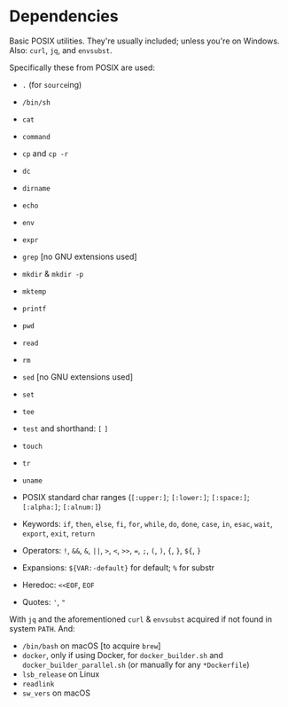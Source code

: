 Dependencies
============

Basic POSIX utilities. They're usually included; unless you're on Windows. Also: `curl`, `jq`, and `envsubst`.

Specifically these from POSIX are used:

  - `.` (for `source`ing)
  - `/bin/sh`
  - `cat`
  - `command`
  - `cp` and `cp -r`
  - `dc`
  - `dirname`
  - `echo`
  - `env`
  - `expr`
  - `grep` [no GNU extensions used]
  - `mkdir` & `mkdir -p`
  - `mktemp`
  - `printf`
  - `pwd`
  - `read`
  - `rm`
  - `sed` [no GNU extensions used]
  - `set`
  - `tee`
  - `test` and shorthand: `[` `]`
  - `touch`
  - `tr`
  - `uname`

  - POSIX standard char ranges (`[:upper:]`; `[:lower:]`; `[:space:]`; `[:alpha:]`; `[:alnum:]`)
  - Keywords: `if`, `then`, `else`, `fi`, `for`, `while`, `do`, `done`, `case`, `in`, `esac`, `wait`, `export`, `exit`, `return`
  - Operators: `!`, `&&`, `&`, `||`, `>`, `<`, `>>`, `=`, `;`, `(`, `)`, `{`, `}`, `${`, `}`
  - Expansions: `${VAR:-default}` for default; `%` for substr
  - Heredoc: `<<EOF`, `EOF`
  - Quotes: `'`, `"`

With `jq` and the aforementioned `curl` & `envsubst` acquired if not found in system `PATH`. And:

  - `/bin/bash` on macOS [to acquire `brew`]
  - `docker`, only if using Docker, for `docker_builder.sh` and `docker_builder_parallel.sh` (or manually for any `*Dockerfile`)
  - `lsb_release` on Linux
  - `readlink`
  - `sw_vers` on macOS
